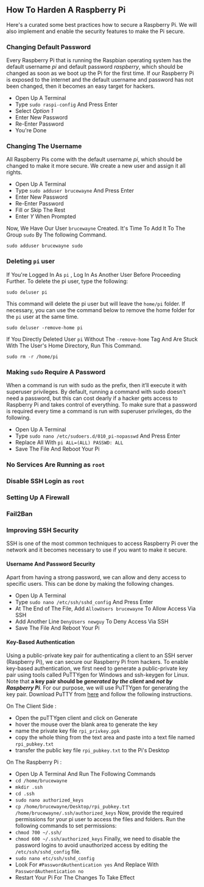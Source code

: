 ## How To Harden A Raspberry Pi

Here's a curated  some best practices how to secure a Raspberry Pi. We will also implement and enable the security features to make the Pi secure.

### Changing Default Password

Every Raspberry Pi that is running the Raspbian operating system has the default username *pi* and default password *raspberry*, which should be changed as soon as we boot up the Pi for the first time. If our Raspberry Pi is exposed to the internet and the default username and password has not been changed, then it becomes an easy target for hackers.

- Open Up A Terminal
- Type `sudo raspi-config` And Press Enter
- Select *Option 1*
- Enter New Password
- Re-Enter Password
- You're Done

### Changing The Username

All Raspberry Pis come with the default username *pi*, which should be changed to make it more secure. We create a new user and assign it all rights.

- Open Up A Terminal
- Type `sudo adduser brucewayne` And Press Enter
- Enter New Password
- Re-Enter Password
- Fill or Skip The Rest
- Enter *Y* When Prompted

Now, We Have Our User `brucewayne` Created. It's Time To Add It To The Group `sudo` By The following Command.
```
sudo adduser brucewayne sudo
```

### Deleting `pi` user

If You're Logged In As `pi` , Log In As Another User Before Proceeding Further. To delete the pi user, type the following:
```
sudo deluser pi
```
This command will delete the pi user but will leave the `home/pi` folder. If necessary, you can use the command below to remove the home folder for the `pi` user at the same time.
```
sudo deluser -remove-home pi
```
If You Directly Deleted User `pi` Without The `-remove-home` Tag And Are Stuck With The User's Home Directory, Run This Command.
```
sudo rm -r /home/pi
```

### Making `sudo` Require A Password

When a command is run with sudo as the prefix, then it’ll execute it with superuser privileges. By default, running a command with sudo doesn’t need a password, but this can cost dearly if a hacker gets access to Raspberry Pi and takes control of everything. To make sure that a password is required every time a command is run with superuser privileges, do the following.

- Open Up A Terminal
- Type `sudo nano /etc/sudoers.d/010_pi-nopasswd` And Press Enter
- Replace All With `pi ALL=(ALL) PASSWD: ALL`
- Save The File And Reboot Your Pi

### No Services Are Running as `root`

### Disable SSH Login as `root`

### Setting Up A Firewall

### Fail2Ban

### Improving SSH Security

SSH is one of the most common techniques to access Raspberry Pi over the network and it becomes necessary to use if you want to make it secure.

#### Username And Password Security

Apart from having a strong password, we can allow and deny access to specific users. This can be done by making the following changes.

- Open Up A Terminal
- Type `sudo nano /etc/ssh/sshd_config` And Press Enter
- At The End of The File, Add `AllowUsers brucewayne` To Allow Access Via SSH
- Add Another Line `DenyUsers newguy` To Deny Access Via SSH
- Save The File And Reboot Your Pi

#### Key-Based Authentication

Using a public-private key pair for authenticating a client to an SSH server (Raspberry Pi), we can secure our Raspberry Pi from hackers. To enable key-based authentication, we first need to generate a public-private key pair using tools called PuTTYgen for Windows and ssh-keygen for Linux.
Note that **a key pair should be *generated by the client* and *not by Raspberry Pi***. For our purpose, we will use PuTTYgen for generating the key pair. Download PuTTY from [here](https://www.putty.org) and follow the following instructions.

On The Client Side :

- Open the puTTYgen client and click on Generate
- hover the mouse over the blank area to generate the key
- name the private key file `rpi_privkey.ppk`
- copy the whole thing from the text area and paste into a text file named `rpi_pubkey.txt`
- transfer the public key file `rpi_pubkey.txt` to the Pi's Desktop

On The Raspberry Pi :

- Open Up A Terminal And Run The Following Commands
- `cd /home/brucewayne`
- `mkdir .ssh`
- `cd .ssh`
- `sudo nano authorized_keys`
- `cp /home/brucewayne/Desktop/rpi_pubkey.txt /home/brucewayne/.ssh/authorized_keys`
Now, provide the required permissions for your pi user to access the files and folders. Run the following commands to set permissions:
- `chmod 700 ~/.ssh/`
- `chmod 600 ~/.ssh/authorized_keys`
Finally, we need to disable the password logins to avoid unauthorized access by editing the `/etc/ssh/sshd_config` file.
- `sudo nano etc/ssh/sshd_config`
- Look For `#PasswordAuthentication yes` And Replace With `PasswordAuthentication no`
- Restart Your Pi For The Changes To Take Effect

